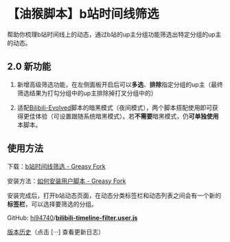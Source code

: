 # 【油猴脚本】b站时间线筛选

帮助你梳理b站时间线上的动态，通过b站的up主分组功能筛选出特定分组的up主的动态。

## 2.0 新功能

1. 新增高级筛选功能，在左侧面板开启后可以**多选**、**排除**指定分组的up主（最终筛选结果为打勾分组中的up主排除掉打叉分组中的）

2. 适配[Bilibili-Evolved](https://github.com/the1812/Bilibili-Evolved)脚本的暗黑模式（夜间模式），两个脚本搭配使用即可获得更佳体验（可设置跟随系统暗黑模式）。若**不需要**暗黑模式，仍**可单独使用**本脚本。

## 使用方法

下载：[b站时间线筛选 - Greasy Fork](https://greasyfork.org/zh-CN/scripts/396032-b%E7%AB%99%E6%97%B6%E9%97%B4%E7%BA%BF%E7%AD%9B%E9%80%89)

安装方法：[如何安装用户脚本 - Greasy Fork](https://greasyfork.org/zh-CN/help/installing-user-scripts)

安装完成后，打开b站动态页面，在动态分类标签栏和动态列表之间会有一个新的**标签栏**，可以选择要筛选的分组。

GitHub: [hi94740](https://github.com/hi94740)/**[bilibili-timeline-filter.user.js](https://github.com/hi94740/bilibili-timeline-filter.user.js)**

[版本历史](https://github.com/hi94740/bilibili-timeline-filter.user.js/releases)（点击 [···] 查看更新日志）
